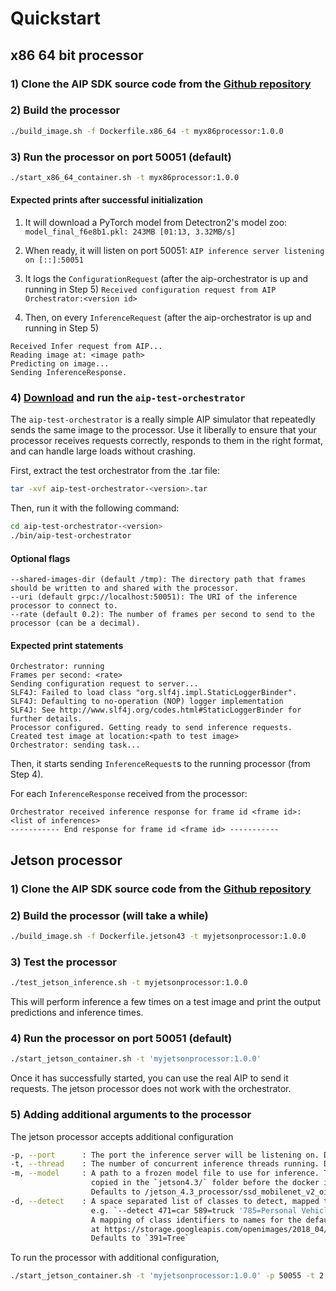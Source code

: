 # Quickstart

## x86 64 bit processor

### 1) Clone the AIP SDK source code from the [Github repository](https://github.com/palantir/aip-sdk)

### 2) Build the processor
```bash
./build_image.sh -f Dockerfile.x86_64 -t myx86processor:1.0.0
```

### 3) Run the processor on port 50051 (default)
```bash
./start_x86_64_container.sh -t myx86processor:1.0.0
```

#### Expected prints after successful initialization

1) It will download a PyTorch model from Detectron2's model zoo:
`model_final_f6e8b1.pkl: 243MB [01:13, 3.32MB/s]`

2) When ready, it will listen on port 50051:
`AIP inference server listening on [::]:50051`

3) It logs the `ConfigurationRequest` (after the aip-orchestrator is up and running in Step 5)
`Received configuration request from AIP Orchestrator:<version id>`

4) Then, on every `InferenceRequest` (after the aip-orchestrator is up and running in Step 5)
```
Received Infer request from AIP...
Reading image at: <image path>
Predicting on image...
Sending InferenceResponse.
```

### 4) [Download](https://repo1.maven.org/maven2/com/palantir/aip/processing/aip-test-orchestrator/v1.4/aip-test-orchestrator-v1.4.tar) and run the `aip-test-orchestrator`

The `aip-test-orchestrator` is a really simple AIP simulator that repeatedly sends the same image to the processor. Use it liberally
to ensure that your processor receives requests correctly, responds to them in the right format, and can handle large loads
without crashing.

First, extract the test orchestrator from the .tar file:
```bash
tar -xvf aip-test-orchestrator-<version>.tar
```

Then, run it with the following command:
```bash
cd aip-test-orchestrator-<version>
./bin/aip-test-orchestrator
```

#### Optional flags
```
--shared-images-dir (default /tmp): The directory path that frames should be written to and shared with the processor.
--uri (default grpc://localhost:50051): The URI of the inference processor to connect to.
--rate (default 0.2): The number of frames per second to send to the processor (can be a decimal).
```

#### Expected print statements
```
Orchestrator: running
Frames per second: <rate>
Sending configuration request to server...
SLF4J: Failed to load class "org.slf4j.impl.StaticLoggerBinder".
SLF4J: Defaulting to no-operation (NOP) logger implementation
SLF4J: See http://www.slf4j.org/codes.html#StaticLoggerBinder for further details.
Processor configured. Getting ready to send inference requests.
Created test image at location:<path to test image>
Orchestrator: sending task...
```

Then, it starts sending `InferenceRequest`s to the running processor (from Step 4).

For each `InferenceResponse` received from the processor:
```
Orchestrator received inference response for frame id <frame id>:
<list of inferences>
----------- End response for frame id <frame id> -----------
```

## Jetson processor

### 1) Clone the AIP SDK source code from the [Github repository](https://github.com/palantir/aip-sdk)

### 2) Build the processor (will take a while)
```bash
./build_image.sh -f Dockerfile.jetson43 -t myjetsonprocessor:1.0.0
```

### 3) Test the processor
```bash
./test_jetson_inference.sh -t myjetsonprocessor:1.0.0
```

This will perform inference a few times on a test image and print the output predictions and inference times.

### 4) Run the processor on port 50051 (default)
```bash
./start_jetson_container.sh -t 'myjetsonprocessor:1.0.0'
```

Once it has successfully started, you can use the real AIP to send it requests. The jetson processor does not work with the orchestrator.

### 5) Adding additional arguments to the processor
 
The jetson processor accepts additional configuration 

```bash
-p, --port		: The port the inference server will be listening on. Defaults to 50051
-t, --thread 	: The number of concurrent inference threads running. Defaults to 8
-m, --model		: A path to a frozen model file to use for inference. The model file should have been
				  copied in the `jetson4.3/` folder before the docker image was built
				  Defaults to /jetson_4.3_processor/ssd_mobilenet_v2_oid_v4_2018_12_12_frozen_graph.pb
-d, --detect	: A space separated list of classes to detect, mapped to their human-readable name
				  e.g. `--detect 471=car 589=truck '785=Personal Vehicle'`.
				  A mapping of class identifiers to names for the default model can be found online
				  at https://storage.googleapis.com/openimages/2018_04/class-descriptions-boxable.csv
				  Defaults to `391=Tree`
 ```

 To run the processor with additional configuration,

 ```bash
 ./start_jetson_container.sh -t 'myjetsonprocessor:1.0.0' -p 50055 -t 2 --detect 391=tree 103=vehicle 571=car
 ```
